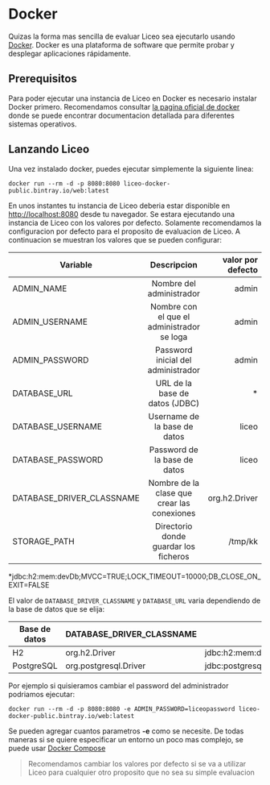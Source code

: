 # Docker

Quizas la forma mas sencilla de evaluar Liceo sea ejecutarlo usando [Docker](https://www.docker.com/). Docker es una plataforma de software que permite probar y desplegar aplicaciones rápidamente.

## Prerequisitos

Para poder ejecutar una instancia de Liceo en Docker es necesario instalar Docker primero. Recomendamos consultar [la pagina oficial de docker](https://docs.docker.com/get-docker/) donde se puede encontrar documentacion detallada para diferentes sistemas operativos.

## Lanzando Liceo

Una vez instalado docker, puedes ejecutar simplemente la siguiente linea:

```shell
docker run --rm -d -p 8080:8080 liceo-docker-public.bintray.io/web:latest
```

En unos instantes tu instancia de Liceo deberia estar disponible en [http://localhost:8080](http://localhost:8080) desde tu navegador. Se estara ejecutando una instancia de Liceo con los valores por defecto. Solamente recomendamos la configuracion por defecto para el proposito de evaluacion de Liceo. A continuacion se muestran los valores que se pueden configurar:

| Variable        | Descripcion                                  | valor por defecto|
| --------------- |:--------------------------------------------:| ----------------:|
| ADMIN_NAME      | Nombre del administrador                     | admin            |
| ADMIN_USERNAME  | Nombre con el que el administrador se loga   | admin            |
| ADMIN_PASSWORD  | Password inicial del administrador           | admin            |
| DATABASE_URL    | URL de la base de datos (JDBC)               | *                |
| DATABASE_USERNAME | Username de la base de datos               | liceo            |
| DATABASE_PASSWORD | Password de la base de datos               | liceo            |
| DATABASE_DRIVER_CLASSNAME | Nombre de la clase que crear las conexiones | org.h2.Driver |
| STORAGE_PATH      | Directorio donde guardar los ficheros      | /tmp/kk          |

*jdbc:h2:mem:devDb;MVCC=TRUE;LOCK_TIMEOUT=10000;DB_CLOSE_ON_EXIT=FALSE

El valor de `DATABASE_DRIVER_CLASSNAME` y `DATABASE_URL` varia dependiendo de la base de datos que se elija:

| Base de datos | DATABASE_DRIVER_CLASSNAME | DATABASE_URL |
| --------------|---------------------------|--------------|
| H2            | org.h2.Driver             | jdbc:h2:mem:devDb;MVCC=TRUE;LOCK_TIMEOUT=10000;DB_CLOSE_ON_EXIT=FALSE} |
| PostgreSQL    | org.postgresql.Driver     | jdbc:postgresql://host[:puerto]/basededatos |

Por ejemplo si quisieramos cambiar el password del administrador podriamos ejecutar:

```shell
docker run --rm -d -p 8080:8080 -e ADMIN_PASSWORD=liceopassword liceo-docker-public.bintray.io/web:latest
```

Se pueden agregar cuantos parametros **-e** como se necesite. De todas maneras si se quiere especificar un entorno un poco mas complejo, se puede usar [Docker Compose](docker-compose.md)

> Recomendamos cambiar los valores por defecto si se va a utilizar Liceo para cualquier otro proposito que no sea su simple evaluacion